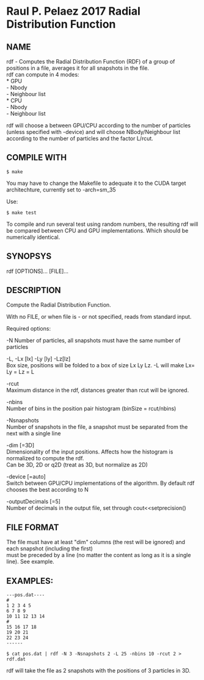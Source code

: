 # Raul P. Pelaez 2017 Radial Distribution Function  

## NAME   
rdf -  Computes the Radial Distribution Function (RDF) of a group of positions in a file, averages it for all snapshots in the file.  
rdf can compute in 4 modes:  
	* GPU  
	  - Nbody  
	  - Neighbour list  
	* CPU  
	  - Nbody  
	  - Neighbour list  
	  
rdf will choose a between GPU/CPU according to the number of particles (unless specified with -device) and will choose NBody/Neighbour list according to the number of particles and the factor L/rcut.  
## COMPILE WITH  

```
$ make
```
You may have to change the Makefile to adequate it to the CUDA target architechture, currently set to -arch=sm_35

Use:
```
$ make test 
```

To compile and run several test using random numbers, the resulting rdf will be compared between CPU and GPU implementations. Which should be numerically identical.

## SYNOPSYS  

rdf [OPTIONS]... [FILE]...  

## DESCRIPTION  
   Compute the Radial Distribution Function.  
   
   With no FILE, or when file is - or not specified, reads from standard input.  

   Required options:  

   -N
       Number of particles, all snapshots must have the same number of particles  

   -L, -Lx [lx] -Ly [ly]  -Lz[lz]  
       Box size, positions will be folded to a box of size Lx Ly Lz. -L will make Lx= Ly = Lz = L  

   -rcut  
       Maximum distance in the rdf, distances greater than rcut will be ignored.  
   
   -nbins  
       Number of bins in the position pair histogram (binSize = rcut/nbins)  

   -Nsnapshots   
       Number of snapshots in the file, a snapshot must be separated from the next with a single line  

   -dim [=3D]  
       Dimensionality of the input positions. Affects how the histogram is normalized to compute the rdf.  
      Can be 3D, 2D or q2D (treat as 3D, but normalize as 2D)
	  
   -device [=auto]  
       Switch between GPU/CPU implementations of the algorithm. By default rdf chooses the best according to N  
	
   -outputDecimals [=5]  
	   Number of decimals in the output file, set through cout<<setprecision()  
    

   
   
 ## FILE FORMAT   
   The file must have at least "dim" columns (the rest will be ignored) and each snapshot (including the first)  
   must be preceded by a line (no matter the content as long as it is a single line). See example.  


## EXAMPLES:  

```
---pos.dat----
#
1 2 3 4 5
6 7 8 9
10 11 12 13 14
#
15 16 17 18
19 20 21
22 23 24
------

$ cat pos.dat | rdf -N 3 -Nsnapshots 2 -L 25 -nbins 10 -rcut 2 > rdf.dat
```
rdf will take the file as 2 snapshots with the positions of 3 particles in 3D.

